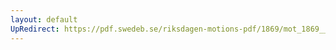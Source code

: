 ```yaml
---
layout: default
UpRedirect: https://pdf.swedeb.se/riksdagen-motions-pdf/1869/mot_1869__ak__00241/mot_1869__ak__00241_001.pdf
---
```

